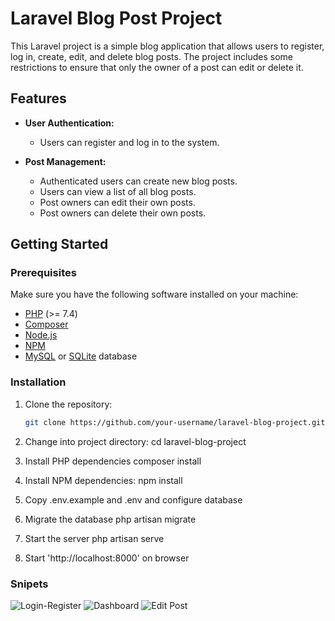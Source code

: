 # Laravel Blog Post Project

This Laravel project is a simple blog application that allows users to register, log in, create, edit, and delete blog posts. The project includes some restrictions to ensure that only the owner of a post can edit or delete it.

## Features

-   **User Authentication:**

    -   Users can register and log in to the system.

-   **Post Management:**
    -   Authenticated users can create new blog posts.
    -   Users can view a list of all blog posts.
    -   Post owners can edit their own posts.
    -   Post owners can delete their own posts.

## Getting Started

### Prerequisites

Make sure you have the following software installed on your machine:

-   [PHP](https://www.php.net/) (>= 7.4)
-   [Composer](https://getcomposer.org/)
-   [Node.js](https://nodejs.org/)
-   [NPM](https://www.npmjs.com/)
-   [MySQL](https://www.mysql.com/) or [SQLite](https://www.sqlite.org/) database

### Installation

1. Clone the repository:

    ```bash
    git clone https://github.com/your-username/laravel-blog-project.git

    ```

2. Change into project directory:
   cd laravel-blog-project

3. Install PHP dependencies
   composer install

4. Install NPM dependencies:
   npm install

5. Copy .env.example and .env and configure database

6. Migrate the database
   php artisan migrate

7. Start the server
   php artisan serve

8. Start 'http://localhost:8000' on browser

### Snipets

![Login-Register](./img/your-image.jpg)
![Dashboard](./img/your-image.jpg)
![Edit Post](./img/your-image.jpg)

